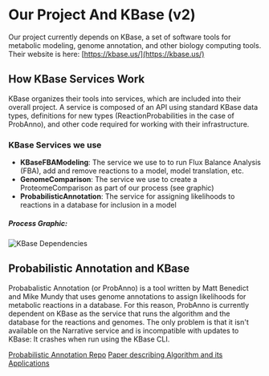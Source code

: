 # Our Project And KBase (v2)

Our project currently depends on KBase, a set of software tools for metabolic modeling, genome annotation, and other
biology computing tools. Their website is here: [https://kbase.us/](https://kbase.us/)

## How KBase Services Work
KBase organizes their tools into services, which are included into their overall project. A service is composed of
an API using standard KBase data types, definitions for new types (ReactionProbabilities in the case of ProbAnno), 
and other code required for working with their infrastructure.

### KBase Services we use
- **KBaseFBAModeling**: The service we use to to run Flux Balance Analysis (FBA), add and remove reactions to a model, model translation, etc.
- **GenomeComparison**: The service we use to create a ProteomeComparison as part of our process (see graphic)
- **ProbabilisticAnnotation**: The service for assigning likelihoods to reactions in a database for inclusion in a model

##### Process Graphic:
![KBase Dependencies](https://github.com/kingb12/model-morphing/blob/master/KBaseDep.png)


## Probabilistic Annotation and KBase
Probabalistic Annotation (or ProbAnno) is a tool written by Matt Benedict and Mike Mundy that uses
genome annotations to assign likelihoods for metabolic reactions in a database. For this reason, 
ProbAnno is currently dependent on KBase as the service that runs the algorithm and the database for
the reactions and genomes. The only problem is that it isn't available on the Narrative service and 
is incompatible with updates to KBase: It crashes when run using the KBase CLI.


[Probabilistic Annotation Repo](https://github.com/kbase/probabilistic_annotation)
[Paper describing Algorithm and its Applications](http://journals.plos.org/ploscompbiol/article?id=10.1371/journal.pcbi.1003882)






